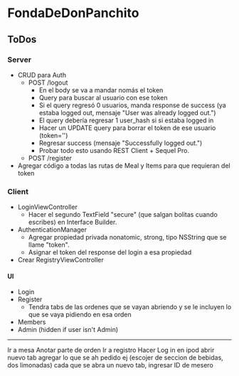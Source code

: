 
# FondaDeDonPanchito

## ToDos

### Server

* CRUD para Auth
  * POST /logout
    * En el body se va a mandar nomás el token
    * Query para buscar al usuario con ese token
    * Si el query regresó 0 usuarios, manda response de success (ya estaba logged out, mensaje "User was already logged out.")
    * El query debería regresar 1 user_hash si si estaba logged in
    * Hacer un UPDATE query para borrar el token de ese usuario (token='')
    * Regresar success (mensaje "Successfully logged out.")
    * Probar todo esto usando REST Client + Sequel Pro.
  * POST /register
* Agregar código a todas las rutas de Meal y Items para que requieran del token


### Client

* LoginViewController
  * Hacer el segundo TextField "secure" (que salgan bolitas cuando escribes) en Interface Builder.
* AuthenticationManager
  * Agregar propiedad privada nonatomic, strong, tipo NSString que se llame "token".
  * Asignar el token del response del login a esa propiedad
* Crear RegistryViewController


#### UI

* Login
* Register
  * Tendra tabs de las ordenes que se vayan abriendo y se le incluyen lo que se vaya pidiendo en esa orden
* Members
* Admin (hidden if user isn't Admin)


----

Ir a mesa
Anotar parte de orden
Ir a registro
Hacer Log in en ipod
abrir nuevo tab
agregar lo que se ah pedido
ej (escojer de seccion de bebidas, dos limonadas)
cada que se abra un nuevo tab, ingresar ID de mesero

